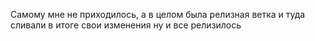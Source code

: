 Самому мне не приходилось, а в целом была релизная ветка и туда сливали в итоге свои изменения ну и все релизилось